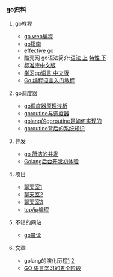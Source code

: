 ### go资料

1. go教程

	- [go web编程](https://github.com/astaxie/build-web-application-with-golang/blob/master/zh/preface.md)
	- [go指南](http://tour.go-zh.org/concurrency/2)
	- [effective go](http://www.hellogcc.org/effective_go.html)
	- 酷壳网 go语法简介:[语法 上](http://coolshell.cn/articles/8460.html) [特性 下](http://coolshell.cn/articles/8489.html)
	- [标准库中文版](http://studygolang.com/pkgdoc)
	- [学习go语言 中文版](http://mikespook.com/learning-go/)
	- [Go 编程语言入门教程](http://log4think.com/go_tutorial/)

2. go调度器

	- [go调度器原理浅析](http://www.douban.com/note/300631999/)
	- [goroutine与调度器](http://studygolang.com/articles/1855)
	- [golang的goroutine是如何实现的](http://www.zhihu.com/question/20862617)
	- [goroutine背后的系统知识](http://www.sizeofvoid.net/goroutine-under-the-hood/)

3. 并发

	- [go 简洁的并发](http://www.yankay.com/go-clear-concurreny/)
	- [Golang后台开发初体验](http://blog.csdn.net/cszhouwei/article/details/37740277)
 
4. 项目

	- [聊天室1](http://blog.csdn.net/feixiaoxing/article/details/38025591)
	- [聊天室2](http://studygolang.com/articles/616)
	- [聊天室3](http://www.oschina.net/question/12_63247)
	- [tcp/ip编程](http://blog.csdn.net/ygrx/article/details/11773151)
	
5. 不错的网站

	- [go晨读](http://studygolang.com/readings)

6. 文章

	- golang的演化历程[1](http://studygolang.com/articles/2005)   [2](http://www.techug.com/golang-history)
	- [GO 语言学习的五个阶段](http://studygolang.com/articles/2454)
	
